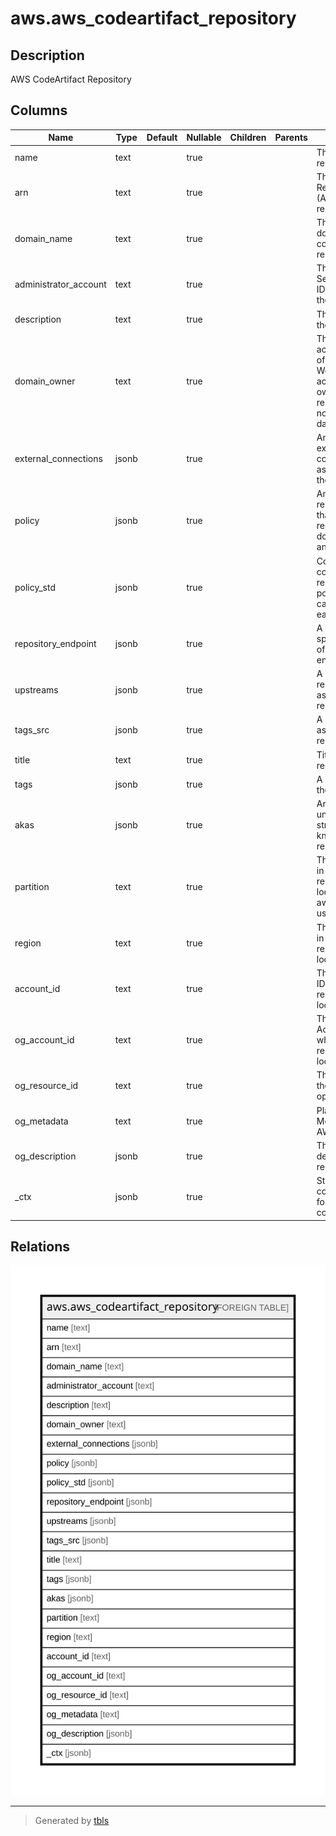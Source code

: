 # aws.aws_codeartifact_repository

## Description

AWS CodeArtifact Repository

## Columns

| Name | Type | Default | Nullable | Children | Parents | Comment |
| ---- | ---- | ------- | -------- | -------- | ------- | ------- |
| name | text |  | true |  |  | The name of the repository. |
| arn | text |  | true |  |  | The Amazon Resource Name (ARN) of the repository |
| domain_name | text |  | true |  |  | The name of the domain that contains the repository. |
| administrator_account | text |  | true |  |  | The Amazon Web Services account ID that manages the repository. |
| description | text |  | true |  |  | The description of the repository. |
| domain_owner | text |  | true |  |  | The 12-digit account number of the Amazon Web Services account that owns the repository. It does not include dashes or spaces. |
| external_connections | jsonb |  | true |  |  | An array of external connections associated with the repository. |
| policy | jsonb |  | true |  |  | An CodeArtifact resource policy that contains a resource ARN, document details, and a revision. |
| policy_std | jsonb |  | true |  |  | Contains the contents of the resource-based policy in a canonical form for easier searching. |
| repository_endpoint | jsonb |  | true |  |  | A string that specifies the URL of the returned endpoint. |
| upstreams | jsonb |  | true |  |  | A list of upstream repositories to associate with the repository. |
| tags_src | jsonb |  | true |  |  | A list of tags assigned to the resource. |
| title | text |  | true |  |  | Title of the resource. |
| tags | jsonb |  | true |  |  | A map of tags for the resource. |
| akas | jsonb |  | true |  |  | Array of globally unique identifier strings (also known as) for the resource. |
| partition | text |  | true |  |  | The AWS partition in which the resource is located (aws, aws-cn, or aws-us-gov). |
| region | text |  | true |  |  | The AWS Region in which the resource is located. |
| account_id | text |  | true |  |  | The AWS Account ID in which the resource is located. |
| og_account_id | text |  | true |  |  | The Platform Account ID in which the resource is located. |
| og_resource_id | text |  | true |  |  | The unique ID of the resource in opengovernance. |
| og_metadata | text |  | true |  |  | Platform Metadata of the AWS resource. |
| og_description | jsonb |  | true |  |  | The full model description of the resource |
| _ctx | jsonb |  | true |  |  | Steampipe context in JSON form, e.g. connection_name. |

## Relations

![er](aws.aws_codeartifact_repository.svg)

---

> Generated by [tbls](https://github.com/k1LoW/tbls)

